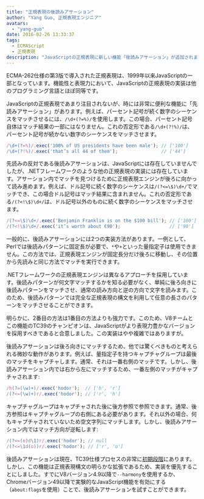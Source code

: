 ```yaml
---
title: "正規表現の後読みアサーション"
author: "Yang Guo, 正規表現エンジニア"
avatars:
  - "yang-guo"
date: 2016-02-26 13:33:37
tags:
  - ECMAScript
  - 正規表現
description: "JavaScriptの正規表現に新しい機能「後読みアサーション」が追加されます。"
---
```

ECMA-262仕様の第3版で導入された正規表現は、1999年以来JavaScriptの一部となっています。機能性と表現力において、JavaScriptの正規表現の実装は他のプログラミング言語とほぼ同等です。

<!--truncate-->
JavaScriptの正規表現であまり注目されないが、時には非常に便利な機能に「先読みアサーション」があります。例えば、パーセント記号が続く数字のシーケンスをマッチさせるには、`/\d+(?=%)/`を使用します。この場合、パーセント記号自体はマッチ結果の一部にはなりません。これの否定形である`/\d+(?!%)/`は、パーセント記号が続かない数字のシーケンスをマッチさせます。

```js
/\d+(?=%)/.exec('100% of US presidents have been male'); // ['100']
/\d+(?!%)/.exec('that’s all 44 of them');                // ['44']
```

先読みの反対である後読みアサーションは、JavaScriptには存在していませんでしたが、.NETフレームワークのような他の正規表現の実装には存在しています。アサーション内でマッチを見つけるために正規表現エンジンが後ろに向かって読み進めます。例えば、ドル記号に続く数字のシーケンスは`/(?<=\$)\d+/`でマッチでき、この場合ドル記号はマッチ結果に含まれません。これの否定形である`/(?<!\$)\d+/`は、ドル記号以外のものに続く数字のシーケンスをマッチさせます。

```js
/(?<=\$)\d+/.exec('Benjamin Franklin is on the $100 bill'); // ['100']
/(?<!\$)\d+/.exec('it’s worth about €90');                  // ['90']
```

一般的に、後読みアサーションには2つの実装方法があります。一例として、Perlでは後読みパターンに固定長が必要で、`*`や`+`といった量指定子は使用できません。この方法では、正規表現エンジンが固定長分だけ後ろに移動し、その位置から先読みと同じ方法でマッチを実行できます。

.NETフレームワークの正規表現エンジンは異なるアプローチを採用しています。後読みパターンが何文字マッチするかを知る必要がなく、単純に後ろ向きに後読みパターンをマッチさせ、通常の読み方向と逆の方向で文字を読みます。このため、後読みパターンでは完全な正規表現の構文を利用して任意の長さのパターンをマッチさせることができます。

明らかに、2番目の方法は1番目の方法よりも強力です。このため、V8チームとこの機能のTC39のチャンピオンは、JavaScriptがより表現力豊かなバージョンを採用すべきであると合意しました。この実装はやや複雑ではありますが。

後読みアサーションは後ろ向きにマッチするため、他では驚くべきものと考えられる微妙な動作があります。例えば、量指定子を持つキャプチャグループは最後のマッチをキャプチャします。通常、それは一番右側のマッチです。しかし、後読みアサーション内では右から左にマッチするため、一番左側のマッチがキャプチャされます:

```js
/h(?=(\w)+)/.exec('hodor');  // ['h', 'r']
/(?<=(\w)+)r/.exec('hodor'); // ['r', 'h']
```

キャプチャグループはキャプチャされた後に後方参照で参照できます。通常、後方参照はキャプチャグループの右側にある必要があります。それ以外の場合、何もキャプチャされていないため空文字列にマッチします。しかし、後読みアサーション内ではマッチ方向が逆転します:

```js
/(?<=(o)d\1)r/.exec('hodor'); // null
/(?<=\1d(o))r/.exec('hodor'); // ['r', 'o']
```

後読みアサーションは現在、TC39仕様プロセスの非常に[初期段階](https://github.com/tc39/proposal-regexp-lookbehind)にあります。しかし、この機能は正規表現構文の明らかな拡張であるため、実装を優先することにしました。すでにV8バージョン4.9以降で`--harmony`を使用するか、Chromeバージョン49以降で実験的なJavaScript機能を有効にする（`about:flags`を使用）ことで、後読みアサーションを試すことができます。
